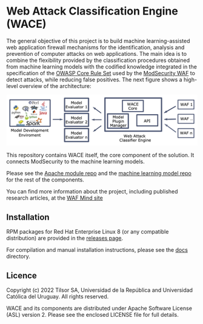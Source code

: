 # Web Attack Classification Engine (WACE)

The general objective of this project is to build machine
learning-assisted web application firewall mechanisms for the
identification, analysis and prevention of computer attacks on web
applications. The main idea is to combine the flexibility provided by
the classification procedures obtained from machine learning models
with the codified knowledge integrated in the specification of the
[OWASP Core Rule Set](https://coreruleset.org/) used by the [ModSecurity WAF](https://www.modsecurity.org/) to detect attacks, while
reducing false positives. The next figure shows a high-level
overview of the architecture:

![WACE architecture overview](https://github.com/tilsor/ModSecIntl_wace_core/blob/main/docs/images/architecture.jpg?raw=true "WACE architecture overview")

This repository contains WACE itself, the core component of the
solution. It connects ModSecurity to the machine learning models.

Please see the [Apache module
repo](https://github.com/tilsor/ModSecIntl_mod_wace) and the [machine
learning model
repo](https://github.com/tilsor/ModSecIntl_roberta_model) for the rest
of the components.

You can find more information about the project, including published
research articles, at the [WAF Mind
site](https://www.fing.edu.uy/inco/proyectos/wafmind)

## Installation
RPM packages for Red Hat Enterprise Linux 8 (or any compatible
distribution) are provided in the [releases
page](https://github.com/tilsor/ModSecIntl_wace_core/releases).

For compilation and manual installation instructions, please see the
[docs](https://github.com/tilsor/ModSecIntl_wace_core/tree/main/docs) directory.

## Licence
Copyright (c) 2022 Tilsor SA, Universidad de la República and
Universidad Católica del Uruguay. All rights reserved.

WACE and its components are distributed under Apache Software License
(ASL) version 2. Please see the enclosed LICENSE file for full
details.

